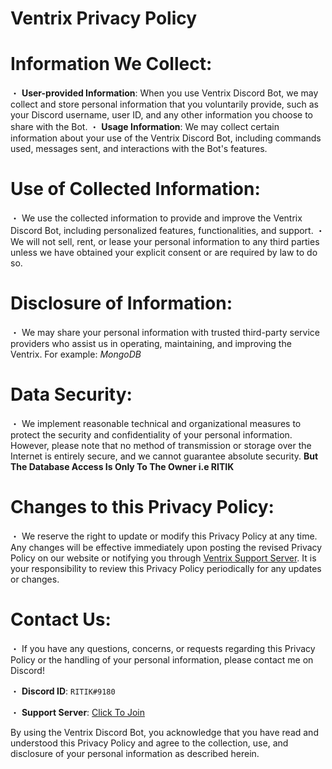 # Ventrix Privacy Policy

# Information We Collect:
・ **User-provided Information**: When you use Ventrix Discord Bot, we may collect and store personal information that you voluntarily provide, such as your Discord username, user ID, and any other information you choose to share with the Bot.
・ **Usage Information**: We may collect certain information about your use of the Ventrix Discord Bot, including commands used, messages sent, and interactions with the Bot's features.

# Use of Collected Information:
・ We use the collected information to provide and improve the Ventrix Discord Bot, including personalized features, functionalities, and support.
・ We will not sell, rent, or lease your personal information to any third parties unless we have obtained your explicit consent or are required by law to do so.

# Disclosure of Information:
・ We may share your personal information with trusted third-party service providers who assist us in operating, maintaining, and improving the Ventrix. 
     For example: *MongoDB*
 
# Data Security:
・ We implement reasonable technical and organizational measures to protect the security and confidentiality of your personal information. However, please note that no method of transmission or storage over the Internet is entirely secure, and we cannot guarantee absolute security.
**But The Database Access Is Only To The Owner i.e RITIK**


# Changes to this Privacy Policy:
・ We reserve the right to update or modify this Privacy Policy at any time. Any changes will be effective immediately upon posting the revised Privacy Policy on our website or notifying you through [Ventrix Support Server](https://discord.gg/FB3PZJUbS5). It is your responsibility to review this Privacy Policy periodically for any updates or changes.

# Contact Us:
・ If you have any questions, concerns, or requests regarding this Privacy Policy or the handling of your personal information, please contact me on Discord!

・ **Discord ID**: `RITIK#9180`

・ **Support Server**: [Click To Join](https://discord.gg/FB3PZJUbS5)

By using the Ventrix Discord Bot, you acknowledge that you have read and understood this Privacy Policy and agree to the collection, use, and disclosure of your personal information as described herein.
